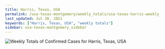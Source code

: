 ```yaml
---
title: Harris, Texas, USA
permalink: /usa-texas-montgomery/weekly_totals/usa-texas-harris-weekly_totals.html
last_updated: Jul 30, 2021
keywords: ["Harris, Texas, USA", "weekly totals"]
sidebar: usa-texas-montgomery_sidebar
---
```


![Weekly Totals of Confirmed Cases for Harris, Texas, USA](/covid_tracker/images/graphs/usa-texas-harris-weekly_totals_graph.png)
